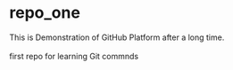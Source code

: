 # repo_one
This is Demonstration of GitHub  Platform  after a long  time.
<br></br>
first repo for learning Git commnds
